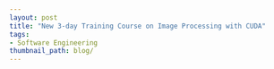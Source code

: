 ```yaml
---
layout: post
title: "New 3-day Training Course on Image Processing with CUDA"
tags:
- Software Engineering
thumbnail_path: blog/
---
```


